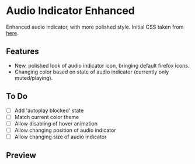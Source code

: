 # Audio Indicator Enhanced

Enhanced audio indicator, with more polished style.
Initial CSS taken from [here](https://www.reddit.com/r/FirefoxCSS/comments/1giwq9k/sharing_my_simple_tabs_volume_button_changes_with/).

## Features
- New, polished look of audio indicator icon, bringing default firefox icons.
- Changing color based on state of audio indicator (currently only muted/playing).

## To Do
- [ ] Add 'autoplay blocked' state
- [ ] Match current color theme
- [ ] Allow disabling of hover animation
- [ ] Allow changing position of audio indicator
- [ ] Allow changing size of audio indicator

## Preview
